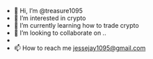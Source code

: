 - 👋 Hi, I’m @treasure1095
- 👀 I’m interested in crypto 
- 🌱 I’m currently learning how to trade crypto 
- 💞️ I’m looking to collaborate on ..
- 
- 📫 How to reach me jessejay1095@gmail.com

<!---
treasure1095/treasure1095 is a ✨ special ✨ repository because its `README.md` (this file) appears on your GitHub profile.
You can click the Preview link to take a look at your changes.
--->
